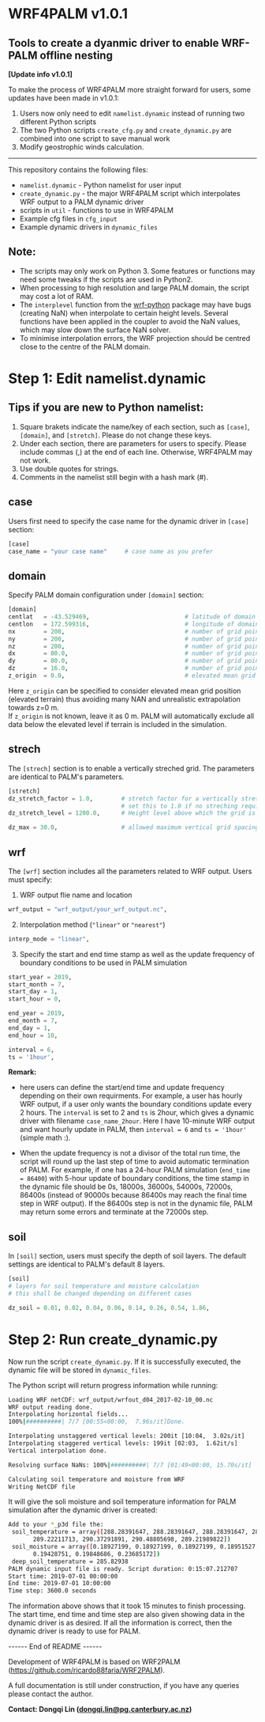 # WRF4PALM v1.0.1   

**Tools to create a dyanmic driver to enable WRF-PALM offline nesting**
------
**[Update info v1.0.1]**

To make the process of WRF4PALM more straight forward for users, some updates have been made in v1.0.1:  
1. Users now only need to edit `namelist.dynamic` instead of running two different Python scripts
2. The two Python scripts `create_cfg.py` and `create_dynamic.py` are combined into one script to save manual work
3. Modify geostrophic winds calculation. 

------

This repository contains the following files:

- `namelist.dynamic` - Python namelist for user input 
- `create_dynamic.py` - the major WRF4PALM script which interpolates WRF output to a PALM dynamic driver   
- scripts in `util` - functions to use in WRF4PALM  
- Example cfg files in `cfg_input`  
- Example dynamic drivers in `dynamic_files` 

## Note:
- The scripts may only work on Python 3. Some features or functions may need some tweaks if the scripts are used in Python2. 
- When processing to high resolution and large PALM domain, the script may cost a lot of RAM.   
- The `interplevel` function from the [wrf-python](https://wrf-python.readthedocs.io/en/latest/) package may have bugs (creating NaN) when interpolate to certain height levels. Several functions have been applied in the coupler to avoid the NaN values, which may slow down the surface NaN solver.
- To minimise interpolation errors, the WRF projection should be centred close to the centre of the PALM domain.

# Step 1: Edit namelist.dynamic

## Tips if you are new to Python namelist:  
1. Square brakets indicate the name/key of each section, such as `[case]`, `[domain]`, and `[stretch]`. Please do not change these keys.  
2. Under each section, there are parameters for users to specify. Please include commas (,) at the end of each line. Otherwise, WRF4PALM may not work.  
3. Use double quotes for strings.  
4. Comments in the namelist still begin with a hash mark (#). 

## case
Users first need to specify the case name for the dynamic driver in `[case]` section:

```python
[case]
case_name = "your case name"     # case name as you prefer
```

## domain
Specify PALM domain configuration under `[domain]` section:

```python
[domain]
centlat   = -43.529469,                           # latitude of domain centre
centlon   = 172.599316,                           # longitude of domain centre
nx        = 200,                                  # number of grid points along x-axis
ny        = 200,                                  # number of grid points along y-axis
nz        = 200,                                  # number of grid points along z-axis
dx        = 80.0,                                 # number of grid points along x-axis
dy        = 80.0,                                 # number of grid points along y-axis
dz        = 16.0,                                 # number of grid points along z-axis
z_origin  = 0.0,                                  # elevated mean grid position (elevated terrain)
```

Here `z_origin` can be specified to consider elevated mean grid position (elevated terrain) thus avoiding many NAN and unrealistic extrapolation towards z=0 m.  
If `z_origin` is not known, leave it as 0 m. PALM will automatically exclude all data below the elevated level if terrain is included in the simulation. 

## strech
The `[strech]` section is to enable a vertically streched grid. The parameters are identical to PALM's parameters. 
```python
[stretch]
dz_stretch_factor = 1.0,        # stretch factor for a vertically stretched grid
                                # set this to 1.0 if no streching required
dz_stretch_level = 1200.0,      # Height level above which the grid is to be stretched vertically (in m)

dz_max = 30.0,                  # allowed maximum vertical grid spacing (in m)
```

## wrf
The `[wrf]` section includes all the parameters related to WRF output. Users must specify:

1. WRF output flie name and location
```python
wrf_output = "wrf_output/your_wrf_output.nc",
```

2. Interpolation method (`"linear"` or `"nearest"`)
```python
interp_mode = "linear",
```

3. Specify the start and end time stamp as well as the update frequency of boundary conditions to be used in PALM simulation
```python
start_year = 2019,
start_month = 7,
start_day = 1,
start_hour = 0,

end_year = 2019,
end_month = 7,
end_day = 1,
end_hour = 10,

interval = 6,
ts = '1hour',
```


**Remark:**   
- here users can define the start/end time and update frequency depending on their own requirments. For example, a user has hourly WRF output, if a user only wants the boundary conditions update every 2 hours. The `interval` is set to 2 and `ts` is 2hour, which gives a dynamic driver with filename `case_name_2hour`. Here I have 10-minute WRF output and want hourly update in PALM, then `interval = 6` and `ts = '1hour'` (simple math :).  

- When the update frequency is not a divisor of the total run time, the script will round up the last step of time to avoid automatic termination of PALM. For example, if one has a 24-hour PALM simulation (`end_time = 86400`) with 5-hour update of boundary conditions, the time stamp in the dynamic file should be 0s, 18000s, 36000s, 54000s, 72000s, 86400s (instead of 90000s because 86400s may reach the final time step in WRF output). If the 86400s step is not in the dynamic file, PALM may return some errors and terminate at the 72000s step. 

## soil
In `[soil]` section, users must specify the depth of soil layers. The default settings are identical to PALM's default 8 layers.
```python
[soil]
# layers for soil temperature and moisture calculation
# this shall be changed depending on different cases

dz_soil = 0.01, 0.02, 0.04, 0.06, 0.14, 0.26, 0.54, 1.86,
```

# Step 2: Run create_dynamic.py

Now run the script `create_dynamic.py`. If it is successfully executed, the dynamic file will be stored in `dynamic_files`. 

The Python script will return progress information while running:
```bash
Loading WRF netCDF: wrf_output/wrfout_d04_2017-02-10_00.nc
WRF output reading done.
Interpolating horizontal fields...
100%|##########| 7/7 [00:55<00:00,  7.96s/it]Done.

Interpolating unstaggered vertical levels: 200it [10:04,  3.02s/it]
Interpolating staggered vertical levels: 199it [02:03,  1.62it/s]
Vertical interpolation done.

Resolving surface NaNs: 100%|##########| 7/7 [01:49<00:00, 15.70s/it]

Calculating soil temperature and moisture from WRF
Writing NetCDF file
```

It will give the soli moisture and soil temperature information for PALM simulation after the dynamic driver is created:
```bash
Add to your *_p3d file the: 
 soil_temperature = array([288.28391647, 288.28391647, 288.28391647, 288.38816098,
       289.22211713, 290.37291891, 290.48805698, 289.21989822])
 soil_moisture = array([0.18927199, 0.18927199, 0.18927199, 0.18951527, 0.19146148,
       0.19428751, 0.19848686, 0.23685172])
 deep_soil_temperature = 285.82938
PALM dynamic input file is ready. Script duration: 0:15:07.212707
Start time: 2019-07-01 00:00:00
End time: 2019-07-01 10:00:00
Time step: 3600.0 seconds
```
The information above shows that it took 15 minutes to finish processing. The start time, end time and time step are also given showing data in the dynamic driver is as desired. If all the information is correct, then the dynamic driver is ready to use for PALM.

------ End of README ------

Development of WRF4PALM is based on WRF2PALM (https://github.com/ricardo88faria/WRF2PALM). 

A full documentation is still under construction, if you have any queries please contact the author.

**Contact: Dongqi Lin (dongqi.lin@pg.canterbury.ac.nz)**

